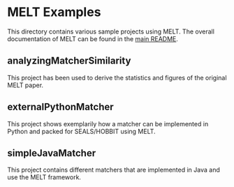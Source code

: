 # MELT Examples
This directory contains various sample projects using MELT. The overall documentation of MELT can be found in the 
[main README](/README.md).

## analyzingMatcherSimilarity
This project has been used to derive the statistics and figures of the original MELT paper.

## externalPythonMatcher
This project shows exemplarily how a matcher can be implemented in Python and packed for SEALS/HOBBIT using MELT.

## simpleJavaMatcher
This project contains different matchers that are implemented in Java and use the MELT framework.